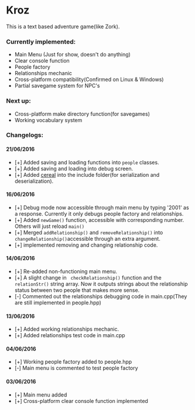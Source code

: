 Kroz
====

This is a text based adventure game(like Zork).

### Currently implemented:
 * Main Menu (Just for show, doesn't do anything)
 * Clear console function
 * People factory
 * Relationships mechanic
 * Cross-platform compatibility(Confirmed on Linux & Windows)
 * Partial savegame system for NPC's

### Next up:
 * Cross-platform make directory function(for savegames)
 * Working vocabulary system

### Changelogs:
#### 21/06/2016
 * [+] Added saving and loading functions into ```people``` classes.
 * [+] Added saving and loading into debug screen.
 * [+] Added [cereal](http://uscilab.github.io/cereal/index.html "cereal documentation") into the include folder(for serialization and deserialization).

#### 16/06/2016
 * [+] Debug mode now accessible through main menu by typing '2001' as a response. Currently it only debugs people factory and relationships.
 * [+] Added ```newGame()``` function, accessible with corresponding number. Others will just reload ```main()```
 * [+] Merged ```addRelationship()``` and ```removeRelationship()``` into ```changeRelationship()```accessible through an extra argument.
 * [+] implemented removing and changing relationship code.

#### 14/06/2016
 * [+] Re-added non-functioning main menu.
 * [+] A slight change in ``` checkRelationship()``` function and the ```relationStr()``` string array. Now it outputs strings about the relationship status between two people that makes more sense.
 * [-] Commented out the relationships debugging code in main.cpp(They are still implemented in people.hpp)

#### 13/06/2016
 * [+] Added working relationships mechanic.
 * [+] Added relationships test code in main.cpp

#### 04/06/2016
 * [+] Working people factory added to people.hpp
 * [-] Main menu is commented to test people factory

#### 03/06/2016
 * [+] Main menu added
 * [+] Cross-platform clear console function implemented
